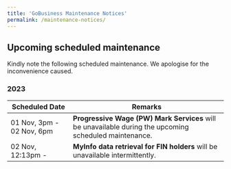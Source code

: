 ```yaml
---
title: 'GoBusiness Maintenance Notices'
permalink: /maintenance-notices/
---
```


## Upcoming scheduled maintenance

Kindly note the following scheduled maintenance. We apologise for the inconvenience caused.

### 2023 

| **Scheduled Date** | **Remarks** |  
|  -----------   |---------------- |
| 01 Nov, 3pm - 02 Nov, 6pm | **Progressive Wage (PW) Mark Services** will be unavailable during the upcoming scheduled maintenance. | 
| 02 Nov, 12:13pm -  | **MyInfo data retrieval for FIN holders** will be unavailable intermittently. | 

   

<script src="/jquery/jquery.min.js"></script>
<script src="/jquery/resize-tables.js"></script>
